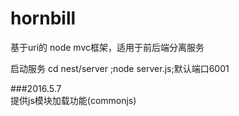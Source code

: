 # hornbill
基于uri的 node mvc框架，适用于前后端分离服务

启动服务 cd nest/server ;node server.js;默认端口6001  

###2016.5.7  
提供js模块加载功能(commonjs)


